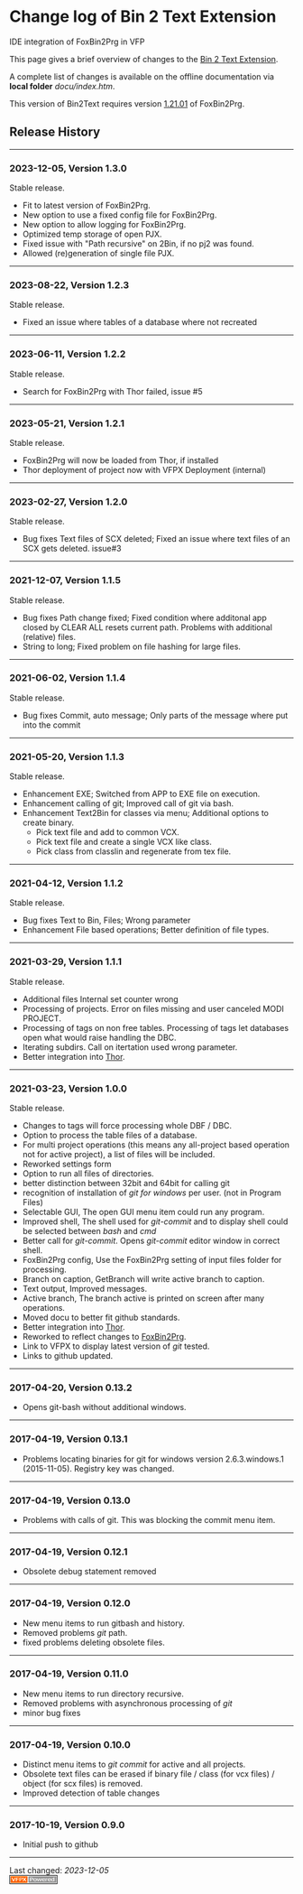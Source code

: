 # Change log of Bin 2 Text Extension

IDE integration of FoxBin2Prg in VFP   

This page gives a brief overview of changes to the [Bin 2 Text Extension](https://github.com/lscheffler/bin2text).

A complete list of changes is available on the offline documentation via **local folder** _docu/index.htm_.

This version of Bin2Text requires version [1.21.01](https://github.com/fdbozzo/foxbin2prg/releases/tag/v1.21.01) of FoxBin2Prg.

## Release History

---
### 2023-12-05, Version 1.3.0
Stable release.
* Fit to latest version of FoxBin2Prg.
* New option to use a fixed config file for FoxBin2Prg.
* New option to allow logging for FoxBin2Prg.
* Optimized temp storage of open PJX.
* Fixed issue with "Path recursive" on 2Bin, if no pj2 was found.
* Allowed (re)generation of single file PJX.
         
---
### 2023-08-22, Version 1.2.3
Stable release.
* Fixed an issue where tables of a database where not recreated

---
### 2023-06-11, Version 1.2.2
Stable release.
* Search for FoxBin2Prg with Thor failed, issue #5

---
### 2023-05-21, Version 1.2.1
Stable release.
* FoxBin2Prg will now be loaded from Thor, if installed
* Thor deployment of project now with VFPX Deployment (internal)

---
### 2023-02-27, Version 1.2.0
Stable release.
* Bug fixes Text files of SCX deleted; Fixed an issue where text files of an SCX gets deleted. issue#3

---
### 2021-12-07, Version 1.1.5
Stable release.
* Bug fixes Path change fixed; Fixed condition where additonal app closed by CLEAR ALL resets current path. Problems with additional (relative) files.
* String to long; Fixed problem on file hashing for large files.

---
### 2021-06-02, Version 1.1.4
Stable release.
* Bug fixes Commit, auto message; Only parts of the message where put into the commit

---
### 2021-05-20, Version 1.1.3
Stable release.
* Enhancement EXE; Switched from APP to EXE file on execution.
* Enhancement calling of git; Improved call of git via bash.
* Enhancement Text2Bin for classes via menu; Additional options to create binary.
  * Pick text file and add to common VCX.
  * Pick text file and create a single VCX like class.
  * Pick class from classlin and regenerate from tex file.

---
### 2021-04-12, Version 1.1.2
Stable release.
* Bug fixes Text to Bin, Files; Wrong parameter
* Enhancement File based operations; Better definition of file types.

---
### 2021-03-29, Version 1.1.1
Stable release.
* Additional files Internal set counter wrong
* Processing of projects. Error on files missing and user canceled MODI PROJECT.
* Processing of tags on non free tables. Processing of tags let databases open what would raise handling the DBC.
* Iterating subdirs. Call on itertation used wrong parameter.
* Better integration into [Thor](https://github.com/VFPX/Thor).

---
### 2021-03-23, Version 1.0.0
Stable release.
* Changes to tags will force processing whole DBF / DBC.
* Option to process the table files of a database.
* For multi project operations (this means any all-project based operation not for active project), a list of files will be included.
* Reworked settings form
* Option to run all files of directories.
* better distinction between 32bit and 64bit for calling git 
* recognition of installation of _git for windows_ per user. (not in Program Files)
* Selectable GUI, The open GUI menu item could run any program.
* Improved shell, The shell used for _git-commit_ and to display shell could be selected between _bash_ and _cmd_
* Better call for _git-commit_. Opens _git-commit_ editor window in correct shell.
* FoxBin2Prg config, Use the FoxBin2Prg setting of input files folder for processing.
* Branch on caption, GetBranch will write active branch to caption.
* Text output, Improved messages.
* Active branch, The branch active is printed on screen after many operations.
* Moved docu to better fit github standards.
* Better integration into [Thor](https://github.com/VFPX/Thor).
* Reworked to reflect changes to [FoxBin2Prg](https://github.com/fdbozzo/foxbin2prg).
* Link to VFPX to display latest version of _git_ tested.
* Links to github updated.

---
### 2017-04-20, Version 0.13.2
* Opens git-bash without additional windows.

---
### 2017-04-19, Version 0.13.1
* Problems locating binaries for git for windows version 2.6.3.windows.1 (2015-11-05). Registry key was changed.

---
### 2017-04-19, Version 0.13.0
* Problems with calls of git. This was blocking the commit menu item.

---
### 2017-04-19, Version 0.12.1
* Obsolete debug statement removed

---
### 2017-04-19, Version 0.12.0
* New menu items to run gitbash and history.
* Removed problems  _git_ path.
* fixed problems deleting obsolete files.

---
### 2017-04-19, Version 0.11.0
* New menu items to run directory recursive.
* Removed problems with asynchronous processing of _git_
* minor bug fixes

---
### 2017-04-19, Version 0.10.0
* Distinct menu items to _git commit_ for active and all projects.
* Obsolete text files can be erased if binary file / class (for vcx files) / object (for scx files) is removed.
* Improved detection of table changes

---
### 2017-10-19, Version 0.9.0
* Initial push to github

----
Last changed: *2023-12-05*   
![powered by VFPX](./docs/images/vfpxpoweredby_alternative.gif "powered by VFPX")
